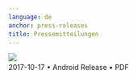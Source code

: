 ```yaml
---
language: de
anchor: press-releases
title: Pressemitteilungen
---
```

<div class="row">
  <div class="col-sm-6 col-md-4">
    <div class="thumbnail text-center">
      <a href="/resources/presskit/de/2017-10-17 Android Release.pdf"><img class="file-pdf" src="/img/stage/file-pdf.png" srcset="/img/stage/file-pdf.png 1x, /img/stage/file-pdf@2x.png 2x"/></a>
      <div class="caption">2017-10-17 • Android Release • PDF</div>
    </div>
  </div>
</div>
